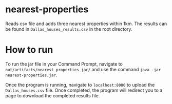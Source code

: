 # nearest-properties
 Reads csv file and adds three nearest properties within 1km. The results can be found in ```Dallas_houses_results.csv``` in the root directory.

# How to run

To run the jar file in your Command Prompt, navigate to ```out/artifacts/nearest_properties_jar/``` and use the command ```java -jar nearest-properties.jar```.

Once the program is running, navigate to ```localhost:8080``` to upload the ```Dallas_houses.csv``` file. Once completed, the program will redirect you to a page to download the completed results file.
